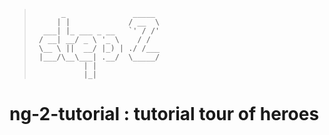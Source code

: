 > ```
>       _               _____ 
>      | |             / __  \
>   ___| |_ ___ _ __   `' / /'
>  / __| __/ _ \ '_ \    / /  
>  \__ \ ||  __/ |_) | ./ /___
>  |___/\__\___| .__/  \_____/
>            | |            
>            |_|   
>
> ```
            
# ng-2-tutorial : tutorial tour of heroes